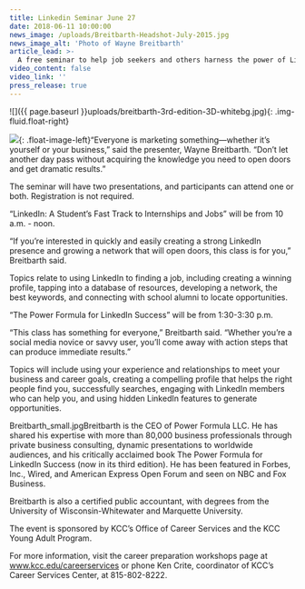 ```yaml
---
title: Linkedin Seminar June 27
date: 2018-06-11 10:00:00
news_image: /uploads/Breitbarth-Headshot-July-2015.jpg
news_image_alt: 'Photo of Wayne Breitbarth'
article_lead: >-
  A free seminar to help job seekers and others harness the power of LinkedIn will be on Wednesday, June 27 at Kankakee Community College.
video_content: false
video_link: ''
press_release: true
---
```


![]({{ page.baseurl }}uploads/breitbarth-3rd-edition-3D-whitebg.jpg){: .img-fluid.float-right}

![](/uploads/Breitbarth_small.jpg){: .float-image-left}“Everyone is marketing something—whether it’s yourself or your business,” said the presenter, Wayne Breitbarth. “Don’t let another day pass without acquiring the knowledge you need to open doors and get dramatic results.”

The seminar will have two presentations, and participants can attend one or both. Registration is not required.

“LinkedIn: A Student’s Fast Track to Internships and Jobs” will be from 10 a.m. - noon.

“If you’re interested in quickly and easily creating a strong LinkedIn presence and growing a network that will open doors, this class is for you,” Breitbarth said.

Topics relate to using LinkedIn to finding a job, including creating a winning profile, tapping into a database of resources, developing a network, the best keywords, and connecting with school alumni to locate opportunities.

“The Power Formula for LinkedIn Success” will be from 1:30-3:30 p.m.

“This class has something for everyone,” Breitbarth said. “Whether you’re a social media novice or savvy user, you’ll come away with action steps that can produce immediate results.”

Topics will include using your experience and relationships to meet your business and career goals, creating a compelling profile that helps the right people find you, successfully searches, engaging with LinkedIn members who can help you, and using hidden LinkedIn features to generate opportunities.

Breitbarth\_small.jpgBreitbarth is the CEO of Power Formula LLC. He has shared his expertise with more than 80,000 business professionals through private business consulting, dynamic presentations to worldwide audiences, and his critically acclaimed book The Power Formula for LinkedIn Success (now in its third edition). He has been featured in Forbes, Inc., Wired, and American Express Open Forum and seen on NBC and Fox Business.

Breitbarth is also a certified public accountant, with degrees from the University of Wisconsin-Whitewater and Marquette University.

The event is sponsored by KCC’s Office of Career Services and the KCC Young Adult Program.

For more information, visit the career preparation workshops page at www.kcc.edu/careerservices or phone Ken Crite, coordinator of KCC’s Career Services Center, at 815-802-8222.